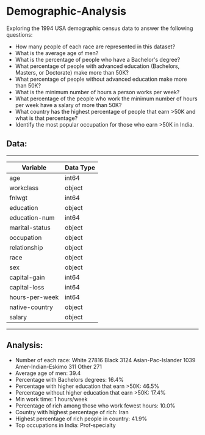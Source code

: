 # Demographic-Analysis

Exploring the 1994 USA demographic census data to answer the following questions:
- How many people of each race are represented in this dataset?
- What is the average age of men?
- What is the percentage of people who have a Bachelor's degree?
- What percentage of people with advanced education (Bachelors, Masters, or Doctorate) make more than 50K?
- What percentage of people without advanced education make more than 50K?
- What is the minimum number of hours a person works per week?
- What percentage of the people who work the minimum number of hours per week have a salary of more than 50K?
- What country has the highest percentage of people that earn >50K and what is that percentage?
- Identify the most popular occupation for those who earn >50K in India.

## Data: 
---

| Variable         | Data Type |
|------------------|-----------|
| age              | int64     |
| workclass        | object    |
| fnlwgt           | int64     |
| education        | object    |
| education-num    | int64     |
| marital-status   | object    |
| occupation       | object    |
| relationship     | object    |
| race             | object    |
| sex              | object    |
| capital-gain     | int64     |
| capital-loss     | int64     |
| hours-per-week   | int64     |
| native-country   | object    |
| salary           | object    |

---
## Analysis:

- Number of each race:
  White                 27816
  Black                  3124
  Asian-Pac-Islander     1039
  Amer-Indian-Eskimo      311
  Other                   271
- Average age of men: 39.4
- Percentage with Bachelors degrees: 16.4%
- Percentage with higher education that earn >50K: 46.5%
- Percentage without higher education that earn >50K: 17.4%
- Min work time: 1 hours/week
- Percentage of rich among those who work fewest hours: 10.0%
- Country with highest percentage of rich: Iran
- Highest percentage of rich people in country: 41.9%
- Top occupations in India: Prof-specialty

